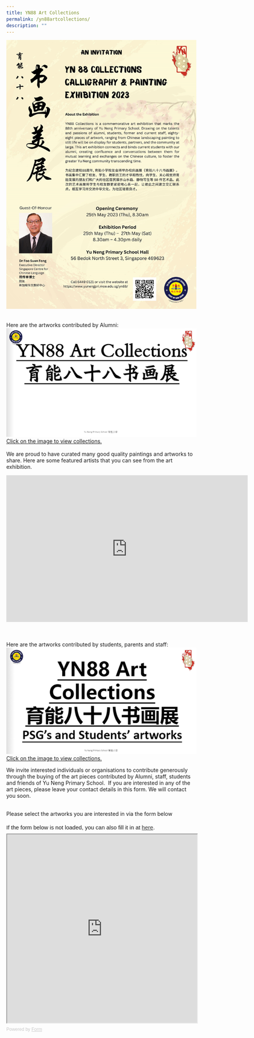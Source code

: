 ```yaml
---
title: YN88 Art Collections
permalink: /yn88artcollections/
description: ""
---
```

![](/images/YN88%20Collections.jpg)
<br><br>

Here are the artworks contributed by Alumni:
<a href="https://go.gov.sg/yn88artcollection"><img src="/images/YN88%20Art%20Collections.png">Click on the image to view collections.</a>
<br><br>
We are proud to have curated many good quality paintings and artworks to share. Here are some featured artists that you can see from the art exhibition. 

<iframe src="https://docs.google.com/presentation/d/e/2PACX-1vT3Yi5sThQvF3HMlyUz89APN3QBSeF3w5ga8iXIkX0rdKiRmJ4ow6fJ1RqAA5_wEA/embed?start=true&amp;loop=true&amp;delayms=3000" frameborder="0" width="640" height="389" allowfullscreen="true"></iframe>

<br><br>
Here are the artworks contributed by students, parents and staff:
<a href="https://go.gov.sg/yn88psgnstudents"><img src="/images/yn88%20art%20collections%20psg's%20and%20students'%20artworks.png">Click on the image to view collections.</a>

We invite interested individuals or organisations to contribute generously through the buying of the art pieces contributed by Alumni, staff, students and friends of Yu Neng Primary School. &nbsp;If you are interested in any of the art pieces, please leave your contact details in this form. We will contact you soon.

<br>Please select the artworks you are interested in via the form below<br>
<div style="font-family: Sans-Serif;
    font-size: 15px;
    color: #000;
    opacity: 0.9;
    padding-top: 5px;
    padding-bottom: 8px;">
  If the form below is not loaded, you can also fill it in at
  <a href="https://form.gov.sg/6423b109f33bd00013432f69">here</a>.
</div>

<!-- Change the width and height values to suit you best -->
<iframe style="width: 100%; height: 500px" src="https://form.gov.sg/6423b109f33bd00013432f69" id="iframe"></iframe>

<div style="font-family: Sans-Serif;
    font-size: 12px;
    color: #999;
    opacity: 0.5;
    padding-top: 5px;">
  Powered by <a style="color: #999" href="https://form.gov.sg">Form</a>
</div>